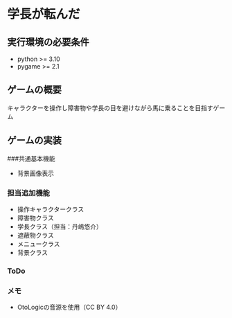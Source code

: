 # 学長が転んだ
## 実行環境の必要条件
* python >= 3.10
* pygame >= 2.1

## ゲームの概要
キャラクターを操作し障害物や学長の目を避けながら馬に乗ることを目指すゲーム

## ゲームの実装
###共通基本機能
* 背景画像表示
### 担当追加機能
* 操作キャラクタークラス
* 障害物クラス
* 学長クラス（担当：丹嶋悠介）
* 遮蔽物クラス
* メニュークラス
* 背景クラス
### ToDo

### メモ
* OtoLogicの音源を使用（CC BY 4.0）